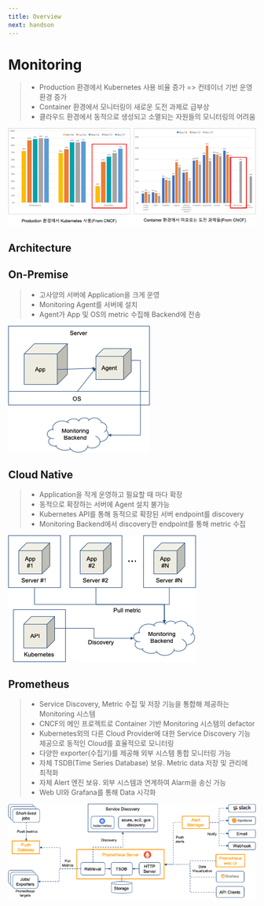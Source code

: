 ```yaml
---
title: Overview
next: handson
---
```


# Monitoring
> * Production 환경에서 Kubernetes 사용 비율 증가 => 컨테이너 기반 운영 환경 증가
> * Container 환경에서 모니터링이 새로운 도전 과제로 급부상
> * 클라우드 환경에서 동적으로 생성되고 소멸되는 자원들의 모니터링의 어려움

![](./img/2019-01-26-20-18-20.png)

## Architecture

## On-Premise
> * 고사양의 서버에 Application을 크게 운영
> * Monitoring Agent를 서버에 설치
> * Agent가 App 및 OS의 metric 수집해 Backend에 전송

![](./img/2019-01-26-20-20-26.png)

## Cloud Native
> * Application을 작게 운영하고 필요할 때 마다 확장
> * 동적으로 확장하는 서버에 Agent 설치 불가능
> * Kubernetes API를 통해 동적으로 확장된 서버 endpoint를 discovery
> * Monitoring Backend에서 discovery한 endpoint를 통해 metric 수집

![](./img/2019-01-26-20-21-25.png)

## Prometheus
> * Service Discovery, Metric 수집 및 저장 기능을 통합해 제공하는 Monitoring 시스템
> * CNCF의 메인 프로젝트로 Container 기반 Monitoring 시스템의 defactor
> * Kubernetes외의 다른 Cloud Provider에 대한 Service Discovery 기능 제공으로 동적인 Cloud를 효율적으로 모니터링
> * 다양한 exporter(수집기)를 제공해 외부 시스템 통합 모니터링 가능
> * 자체 TSDB(Time Series Database) 보유. Metric data 저장 및 관리에 최적화
> * 자체 Alert 엔진 보유. 외부 시스템과 연계하여 Alarm을 송신 가능
> * Web UI와 Grafana를 통해 Data 시각화

![](./img/2019-01-26-20-23-04.png)


